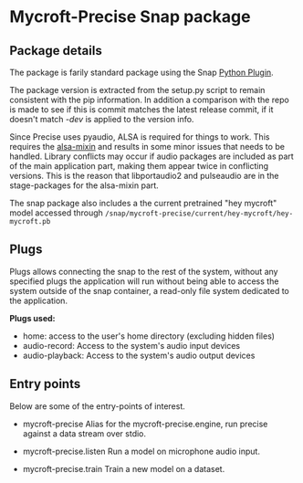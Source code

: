# Mycroft-Precise Snap package

## Package details

The package is farily standard package using the Snap [Python Plugin](https://snapcraft.io/docs/python-plugin).

The package version is extracted from the setup.py script to remain consistent with the pip information. In addition a comparison with the repo is made to see if this is commit matches the latest release commit, if it doesn't match _-dev_ is applied to the version info.

Since Precise uses pyaudio, ALSA is required for things to work. This requires the [alsa-mixin](https://snapcraft-alsa.readthedocs.io/en/latest/snapcraft_usage.html) and results in some minor issues that needs to be handled. Library conflicts may occur if audio packages are included as part of the main application part, making them appear twice in conflicting versions. This is the reason that libportaudio2 and pulseaudio are in the stage-packages for the alsa-mixin part.

The snap package also includes a the current pretrained "hey mycroft" model accessed through `/snap/mycroft-precise/current/hey-mycroft/hey-mycroft.pb`

## Plugs
Plugs allows connecting the snap to the rest of the system, without any specified plugs the application will run without being able to access the system outside of the snap container, a read-only file system dedicated to the application.

**Plugs used:**
- home: access to the user's home directory (excluding hidden files)
- audio-record: Access to the system's audio input devices
- audio-playback: Access to the system's audio output devices

## Entry points
Below are some of the entry-points of interest.

- mycroft-precise
Alias for the mycroft-precise.engine, run precise against a data stream over stdio.

- mycroft-precise.listen
Run a model on microphone audio input.

- mycroft-precise.train
Train a new model on a dataset.
